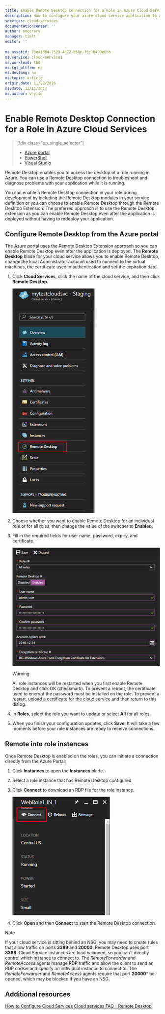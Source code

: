 ```yaml
---
title: Enable Remote Desktop Connection for a Role in Azure Cloud Services | Azure
description: How to configure your azure cloud service application to allow remote desktop connections
services: cloud-services
documentationcenter: ''
author: mmccrory
manager: timlt
editor: ''

ms.assetid: 73ea1d64-1529-4d72-b58e-f6c10499e6bb
ms.service: cloud-services
ms.workload: tbd
ms.tgt_pltfrm: na
ms.devlang: na
ms.topic: article
origin.date: 11/28/2016
ms.date: 12/11/2017
ms.author: v-yiso
---
```


# Enable Remote Desktop Connection for a Role in Azure Cloud Services
> [!div class="op_single_selector"]
> * [Azure portal](./cloud-services-role-enable-remote-desktop-new-portal.md)
> * [PowerShell](./cloud-services-role-enable-remote-desktop-powershell.md)
> * [Visual Studio](../vs-azure-tools-remote-desktop-roles.md)
>
>

Remote Desktop enables you to access the desktop of a role running in Azure. You can use a Remote Desktop connection to troubleshoot and diagnose problems with your application while it is running.

You can enable a Remote Desktop connection in your role during development by including the Remote Desktop modules in your service definition or you can choose to enable Remote Desktop through the Remote Desktop Extension. The preferred approach is to use the Remote Desktop extension as you can enable Remote Desktop even after the application is deployed without having to redeploy your application.

## Configure Remote Desktop from the Azure portal
The Azure portal uses the Remote Desktop Extension approach so you can enable Remote Desktop even after the application is deployed. The **Remote Desktop** blade for your cloud service allows you to enable Remote Desktop, change the local Administrator account used to connect to the virtual machines, the certificate used in authentication and set the expiration date.

1. Click **Cloud Services**, click the name of the cloud service, and then click **Remote Desktop**.

    ![Cloud services remote desktop](./media/cloud-services-role-enable-remote-desktop-new-portal/CloudServices_Remote_Desktop.png)

2. Choose whether you want to enable Remote Desktop for an individual role or for all roles, then change the value of the switcher to **Enabled**.

3. Fill in the required fields for user name, password, expiry, and certificate.

    ![Cloud services remote desktop](./media/cloud-services-role-enable-remote-desktop-new-portal/CloudServices_Remote_Desktop_Details.png)

   > [!WARNING]
   > All role instances will be restarted when you first enable Remote Desktop and click OK (checkmark). To prevent a reboot, the certificate used to encrypt the password must be installed on the role. To prevent a restart, [upload a certificate for the cloud service](cloud-services-configure-ssl-certificate-portal.md#step-3-upload-a-certificate) and then return to this dialog.
   >
   >
3. In **Roles**, select the role you want to update or select **All** for all roles.

4. When you finish your configuration updates, click **Save**. It will take a few moments before your role instances are ready to receive connections.

## Remote into role instances
Once Remote Desktop is enabled on the roles, you can initiate a connection directly from the Azure Portal:

1. Click **Instances** to open the **Instances** blade.
2. Select a role instance that has Remote Desktop configured.
3. Click **Connect** to download an RDP file for the role instance.

    ![Cloud services remote desktop](./media/cloud-services-role-enable-remote-desktop-new-portal/CloudServices_Remote_Desktop_Connect.png)

4. Click **Open** and then **Connect** to start the Remote Desktop connection.

>[!NOTE]
> If your cloud service is sitting behind an NSG, you may need to create rules that allow traffic on ports **3389** and **20000**.  Remote Desktop uses port **3389**.  Cloud Service instances are load balanced, so you can't directly control which instance to connect to.  The *RemoteForwarder* and *RemoteAccess* agents manage RDP traffic and allow the client to send an RDP cookie and specify an individual instance to connect to.  The *RemoteForwarder* and *RemoteAccess* agents require that port **20000*** be opened, which may be blocked if you have an NSG.

## Additional resources

[How to Configure Cloud Services](cloud-services-how-to-configure-portal.md)
[Cloud services FAQ - Remote Desktop](cloud-services-faq.md)
